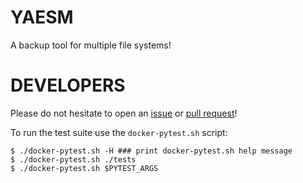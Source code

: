 # YAESM

A backup tool for multiple file systems!

# DEVELOPERS

Please do not hesitate to open an [issue](https://github.com/Vultimate1/yaesm/issues/new) or [pull request](https://github.com/Vultimate1/yaesm/pulls)!

To run the test suite use the `docker-pytest.sh` script:

```
$ ./docker-pytest.sh -H ### print docker-pytest.sh help message
$ ./docker-pytest.sh ./tests
$ ./docker-pytest.sh $PYTEST_ARGS
```
